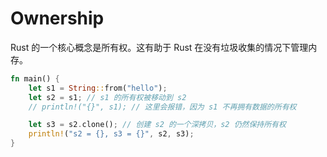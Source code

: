 # Ownership

Rust 的一个核心概念是所有权。这有助于 Rust 在没有垃圾收集的情况下管理内存。

```rust 
fn main() {
    let s1 = String::from("hello");
    let s2 = s1; // s1 的所有权被移动到 s2
    // println!("{}", s1); // 这里会报错，因为 s1 不再拥有数据的所有权

    let s3 = s2.clone(); // 创建 s2 的一个深拷贝，s2 仍然保持所有权
    println!("s2 = {}, s3 = {}", s2, s3);
}

```
